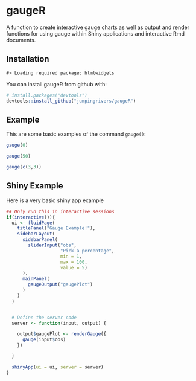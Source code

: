 <!-- README.md is generated from README.Rmd. Please edit that file -->
gaugeR
======

A function to create interactive gauge charts as well as output and render functions for using gauge within Shiny applications and interactive Rmd documents.

Installation
------------

    #> Loading required package: htmlwidgets

You can install gaugeR from github with:

``` r
# install.packages("devtools")
devtools::install_github("jumpingrivers/gaugeR")
```

Example
-------

This are some basic examples of the command `gauge()`:

``` r
gauge(0)
```

<!--html_preserve-->

<script type="application/json" data-for="htmlwidget-94866ee26c2b8569ba9a">{"x":{"data":0},"evals":[],"jsHooks":[]}</script>
<!--/html_preserve-->
``` r
gauge(50)
```

<!--html_preserve-->

<script type="application/json" data-for="htmlwidget-0b6b489d1ca05be95eba">{"x":{"data":50},"evals":[],"jsHooks":[]}</script>
<!--/html_preserve-->
``` r
gauge(c(3,3))
```

<!--html_preserve-->

<script type="application/json" data-for="htmlwidget-63fa6e826df6c5375e0f">{"x":{"data":[3,3]},"evals":[],"jsHooks":[]}</script>
<!--/html_preserve-->
Shiny Example
-------------

Here is a very basic shiny app example

``` r
## Only run this in interactive sessions
if(interactive()){
  ui <- fluidPage(
    titlePanel("Gauge Example!"),
    sidebarLayout(
      sidebarPanel(
        sliderInput("obs",
                    "Pick a percentage",
                    min = 1,
                    max = 100,
                    value = 5)
      ),
      mainPanel(
        gaugeOutput("gaugePlot")
      )
    )
  )


  # Define the server code
  server <- function(input, output) {

    output$gaugePlot <- renderGauge({
      gauge(input$obs)
    })

  }

  shinyApp(ui = ui, server = server)
}
```
